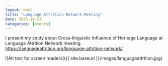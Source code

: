 ```yaml
---
layout: post
title: "Language Attrition Network Meeting"
date: 2025-10-23
categories: [events]
---
```

I present my study about Cross-linguistic Influence of Heritage Language at Language Attrition Network meeting.
https://languageattrition.org/language-attrition-network/

![Alt text for screen readers]({{ site.baseurl }}/images/languageattrition.jpg)
